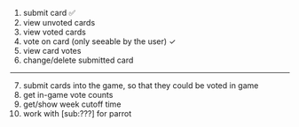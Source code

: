 1. submit card ✅
2. view unvoted cards
3. view voted cards
4. vote on card (only seeable by the user) ✓
5. view card votes
6. change/delete submitted card
---
7. submit cards into the game, so that they could be voted in game
8. get in-game vote counts
9. get/show week cutoff time
10. work with [sub:???] for parrot
